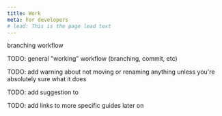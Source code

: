 ```yaml
---
title: Work
meta: For developers
# lead: This is the page lead text
---
```


branching workflow

TODO: general "working" workflow (branching, commit, etc)

TODO: add warning about not moving or renaming anything unless you're absolutely sure what it does

TODO: add suggestion to 

TODO: add links to more specific guides later on